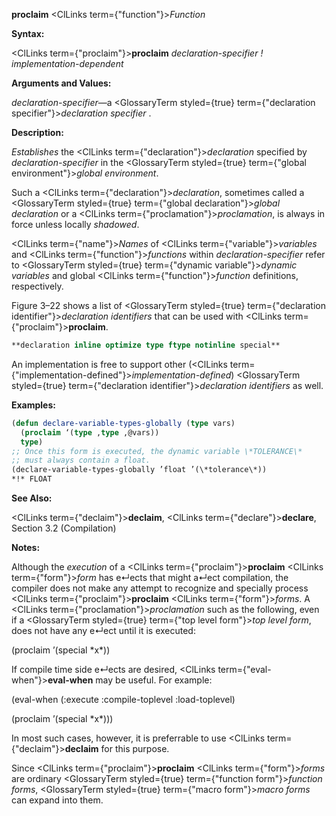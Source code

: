 **proclaim** <ClLinks  term={"function"}><i>Function</i></ClLinks> 



**Syntax:** 



<ClLinks  term={"proclaim"}><b>proclaim</b></ClLinks> *declaration-specifier ! implementation-dependent* 



**Arguments and Values:** 



*declaration-specifier*—a <GlossaryTerm styled={true} term={"declaration specifier"}><i>declaration specifier</i></GlossaryTerm> . 



**Description:** 



*Establishes* the <ClLinks  term={"declaration"}><i>declaration</i></ClLinks> specified by *declaration-specifier* in the <GlossaryTerm styled={true} term={"global environment"}><i>global environment</i></GlossaryTerm>. 



Such a <ClLinks  term={"declaration"}><i>declaration</i></ClLinks>, sometimes called a <GlossaryTerm styled={true} term={"global declaration"}><i>global declaration</i></GlossaryTerm> or a <ClLinks  term={"proclamation"}><i>proclamation</i></ClLinks>, is always in force unless locally *shadowed*. 



<ClLinks  term={"name"}><i>Names</i></ClLinks> of <ClLinks  term={"variable"}><i>variables</i></ClLinks> and <ClLinks  term={"function"}><i>functions</i></ClLinks> within *declaration-specifier* refer to <GlossaryTerm styled={true} term={"dynamic variable"}><i>dynamic variables</i></GlossaryTerm> and global <ClLinks  term={"function"}><i>function</i></ClLinks> definitions, respectively. 







 



 



Figure 3–22 shows a list of <GlossaryTerm styled={true} term={"declaration identifier"}><i>declaration identifiers</i></GlossaryTerm> that can be used with <ClLinks  term={"proclaim"}><b>proclaim</b></ClLinks>. 




```lisp title="Figure 3–22. Global Declaration Specifiers"
**declaration inline optimize type ftype notinline special**
```
 



An implementation is free to support other (<ClLinks  term={"implementation-defined"}><i>implementation-defined</i></ClLinks>) <GlossaryTerm styled={true} term={"declaration identifier"}><i>declaration identifiers</i></GlossaryTerm> as well. 

**Examples:**
```lisp
(defun declare-variable-types-globally (type vars) 
  (proclaim ‘(type ,type ,@vars)) 
  type) 
;; Once this form is executed, the dynamic variable \*TOLERANCE\* 
;; must always contain a float. 
(declare-variable-types-globally ’float ’(\*tolerance\*)) 
*!* FLOAT 
```
**See Also:** 



<ClLinks  term={"declaim"}><b>declaim</b></ClLinks>, <ClLinks  term={"declare"}><b>declare</b></ClLinks>, Section 3.2 (Compilation) 



**Notes:** 



Although the *execution* of a <ClLinks  term={"proclaim"}><b>proclaim</b></ClLinks> <ClLinks  term={"form"}><i>form</i></ClLinks> has e↵ects that might a↵ect compilation, the compiler does not make any attempt to recognize and specially process <ClLinks  term={"proclaim"}><b>proclaim</b></ClLinks> <ClLinks  term={"form"}><i>forms</i></ClLinks>. A <ClLinks  term={"proclamation"}><i>proclamation</i></ClLinks> such as the following, even if a <GlossaryTerm styled={true} term={"top level form"}><i>top level form</i></GlossaryTerm>, does not have any e↵ect until it is executed: 



(proclaim ’(special \*x\*)) 



If compile time side e↵ects are desired, <ClLinks  term={"eval-when"}><b>eval-when</b></ClLinks> may be useful. For example: 



(eval-when (:execute :compile-toplevel :load-toplevel) 



(proclaim ’(special \*x\*))) 



In most such cases, however, it is preferrable to use <ClLinks  term={"declaim"}><b>declaim</b></ClLinks> for this purpose. 



Since <ClLinks  term={"proclaim"}><b>proclaim</b></ClLinks> <ClLinks  term={"form"}><i>forms</i></ClLinks> are ordinary <GlossaryTerm styled={true} term={"function form"}><i>function forms</i></GlossaryTerm>, <GlossaryTerm styled={true} term={"macro form"}><i>macro forms</i></GlossaryTerm> can expand into them. 